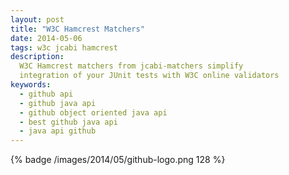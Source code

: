 ```yaml
---
layout: post
title: "W3C Hamcrest Matchers"
date: 2014-05-06
tags: w3c jcabi hamcrest
description:
  W3C Hamcrest matchers from jcabi-matchers simplify
  integration of your JUnit tests with W3C online validators
keywords:
  - github api
  - github java api
  - github object oriented java api
  - best github java api
  - java api github
---
```


{% badge /images/2014/05/github-logo.png 128 %}

